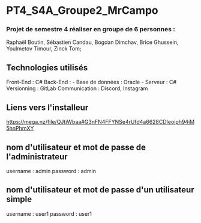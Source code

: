 # PT4_S4A_Groupe2_MrCampo

### Projet de semestre 4 réaliser en groupe de 6 personnes :
Raphaël Boutin,
Sébastien Candau,
Bogdan Dimchav,
Brice Ghussein,
Youlmetov Timour,
Zinck Tom;

## Technologies utilisés

Front-End : C#
Back-End :
    - Base de données : Oracle
    - Serveur : C#
Versionning : GitLab
Communication : Discord, Instagram

## Liens vers l'installeur

https://mega.nz/file/QJtjWbaa#G3nFN4FFYNSe4rUfd4a6628CDIeoiph94iM5hnPhmXY

## nom d'utilisateur et mot de passe de l'administrateur

username : admin
password : admin

## nom d'utilisateur et mot de passe d'un utilisateur simple

username : user1
password : user1
